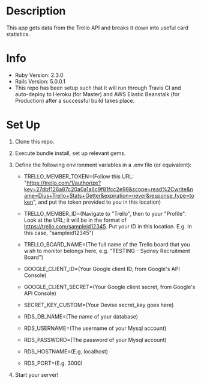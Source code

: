 # Description

This app gets data from the Trello API and breaks it down into useful card statistics.

# Info

- Ruby Version: 2.3.0
- Rails Version: 5.0.0.1
- This repo has been setup such that it will run through Travis CI and auto-deploy to Heroku (for Master) and AWS Elastic Beanstalk (for Production) after a successful build takes place. 

# Set Up

1. Clone this repo.

2. Execute bundle install, set up relevant gems.

3. Define the following environment variables in a .env file (or equivalent):

	- TRELLO_MEMBER_TOKEN=(Follow this URL: "https://trello.com/1/authorize?key=27dbf126a87c20a0a1a6c9f81fcc2e98&scope=read%2Cwrite&name=Dius+Trello+Stats+Getter&expiration=never&response_type=token", and put the token provided to you in this location)

	- TRELLO_MEMBER_ID=(Navigate to "Trello", then to your "Profile". Look at the URL; it will be in the format of https://trello.com/sampleid12345. Put your ID in this location. E.g. In this case, "sampleid12345")

	- TRELLO_BOARD_NAME=(The full name of the Trello board that you wish to monitor belongs here, e.g. "TESTING - Sydney Recruitment Board")

	- GOOGLE_CLIENT_ID=(Your Google client ID, from Google's API Console)

	- GOOGLE_CLIENT_SECRET=(Your Google client secret, from Google's API Console)

	- SECRET_KEY_CUSTOM=(Your Devise secret_key goes here)

	- RDS_DB_NAME=(The name of your database)

	- RDS_USERNAME=(The username of your Mysql account)

	- RDS_PASSWORD=(The password of your Mysql account)

	- RDS_HOSTNAME=(E.g. localhost)

	- RDS_PORT=(E.g. 3000)

4. Start your server!
